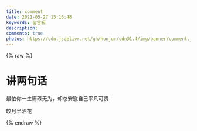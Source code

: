 ```yaml
---
title: comment
date: 2021-05-27 15:16:48
keywords: 留言板
description: 
comments: true
photos: https://cdn.jsdelivr.net/gh/honjun/cdn@1.4/img/banner/comment.jpg
---
```

{% raw %}
<div class="entry-content">
  <div class="poem-wrap">
    <div class="poem-border poem-left">
    </div>
    <div class="poem-border poem-right">
    </div>
    <h1>
    讲两句话</h1>
    <p id="poem">
    最怕你一生庸碌无为，却总安慰自己平凡可贵</p>
    <p id="info">
    皎月半洒花</p>
  </div>
</div>

{% endraw %}

